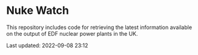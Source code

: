 # Nuke Watch

This repository includes code for retrieving the latest information available on the output of EDF nuclear power plants in the UK.

Last updated: 2022-09-08 23:12